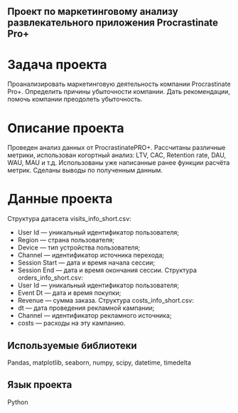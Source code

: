 ## Проект по маркетинговому анализу развлекательного приложения Procrastinate Pro+

# Задача проекта

  Проанализировать маркетинговую деятельность компании Procrastinate Pro+. Определить причины убыточности компании. Дать рекомендации, помочь компании преодолеть убыточность.

# Описание проекта

  Проведен анализ данных от ProcrastinatePRO+. Рассчитаны различные метрики, использован когортный анализ: LTV, CAC, Retention rate, DAU, WAU, MAU и т.д. 
  Использованы уже написанные ранее функции расчёта метрик. Сделаны выводы по полученным данным.

# Данные проекта

  Структура датасета visits_info_short.csv:
  + User Id — уникальный идентификатор пользователя;
  + Region — страна пользователя;
  + Device — тип устройства пользователя;
  + Channel — идентификатор источника перехода;
  + Session Start — дата и время начала сессии;
  + Session End — дата и время окончания сессии.
  Структура orders_info_short.csv:
  + User Id — уникальный идентификатор пользователя;
  + Event Dt — дата и время покупки;
  + Revenue — сумма заказа.
  Структура costs_info_short.csv:
  + dt — дата проведения рекламной кампании;
  + Channel — идентификатор рекламного источника;
  + costs — расходы на эту кампанию.

## Используемые библиотеки

   Pandas, matplotlib,  seaborn, numpy, scipy, datetime, timedelta

## Язык проекта

   Python

